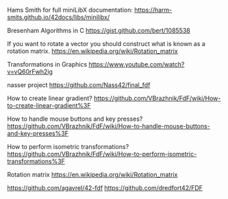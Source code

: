 Hams Smith for full miniLibX documentation:
https://harm-smits.github.io/42docs/libs/minilibx/

Bresenham Algorithms in C
https://gist.github.com/bert/1085538

If you want to rotate a vector you should construct what is known as a rotation matrix.
https://en.wikipedia.org/wiki/Rotation_matrix

Transformations in Graphics
https://www.youtube.com/watch?v=vQ60rFwh2ig

nasser project
https://github.com/Nass42/final_fdf

How to create linear gradient?
https://github.com/VBrazhnik/FdF/wiki/How-to-create-linear-gradient%3F

How to handle mouse buttons and key presses?
https://github.com/VBrazhnik/FdF/wiki/How-to-handle-mouse-buttons-and-key-presses%3F

How to perform isometric transformations?
https://github.com/VBrazhnik/FdF/wiki/How-to-perform-isometric-transformations%3F

Rotation matrix
https://en.wikipedia.org/wiki/Rotation_matrix

https://github.com/agavrel/42-fdf
https://github.com/dredfort42/FDF
